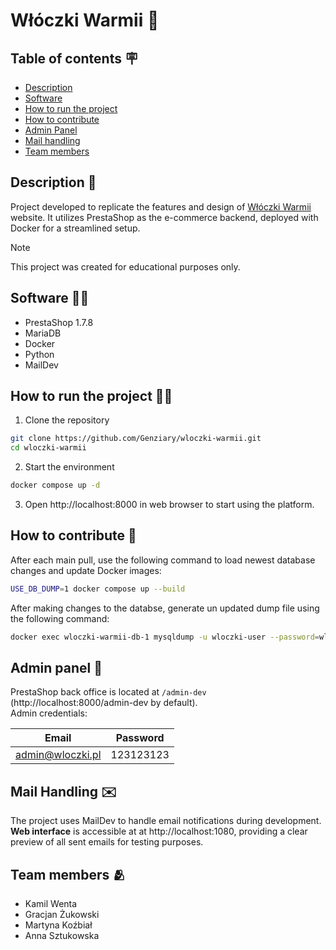 # Włóczki Warmii 🧶

## Table of contents 🪧

- [Description](#description-)
- [Software](#software-)
- [How to run the project](#how-to-run-the-project-)
- [How to contribute](#how-to-contribute-)
- [Admin Panel](#admin-panel-)
- [Mail handling](#mail-handling-)
- [Team members](#team-members-)

## Description 📄

Project developed to replicate the features and design of [Włóczki Warmii](https://wloczkiwarmii.pl) website. It 
utilizes PrestaShop as the e-commerce backend, deployed with Docker for a streamlined setup.

> [!NOTE]
> This project was created for educational purposes only.

## Software 🧑‍💻

- PrestaShop 1.7.8
- MariaDB
- Docker
- Python
- MailDev

## How to run the project 🏃‍➡️

1. Clone the repository
```bash
git clone https://github.com/Genziary/wloczki-warmii.git
cd wloczki-warmii
```
2. Start the environment
```bash
docker compose up -d
```
3. Open http://localhost:8000 in web browser to start using the platform.

## How to contribute 🙌
After each main pull, use the following command to load newest database changes and update Docker images:
```bash
USE_DB_DUMP=1 docker compose up --build
```

After making changes to the databse, generate un updated dump file using the following command:
```bash
docker exec wloczki-warmii-db-1 mysqldump -u wloczki-user --password=wloczki-password wloczki-warmii > shop/dump.sql
```

## Admin panel 👤

PrestaShop back office is located at `/admin-dev` (http://localhost:8000/admin-dev by default). \
Admin credentials:

|       Email        |       Password       |
|:------------------:|:--------------------:|
| admin@wloczki.pl   |      123123123       |

## Mail Handling ✉️

The project uses MailDev to handle email notifications during development. \
**Web interface** is accessible at at http://localhost:1080, providing a clear preview of all sent emails for
testing purposes.

## Team members 🫂

- Kamil Wenta
- Gracjan Żukowski
- Martyna Koźbiał
- Anna Sztukowska